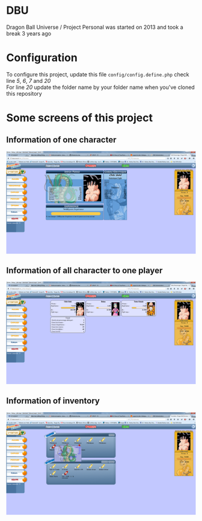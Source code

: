 # DBU
Dragon Ball Universe / Project Personal was started on 2013 and took a break 3 years ago

# Configuration

To configure this project, update this file `config/config.define.php` check line *5*, *6*, *7* and *20*  
For line *20* update the folder name by your folder name when you've cloned this repository

# Some screens of this project

## Information of one character
![Information of one character](/info_perso.png)

## Information of all character to one player
![Information of all character to one player](/info_persos.png)

## Information of inventory
![Information of inventory](/info_capsule.png)
